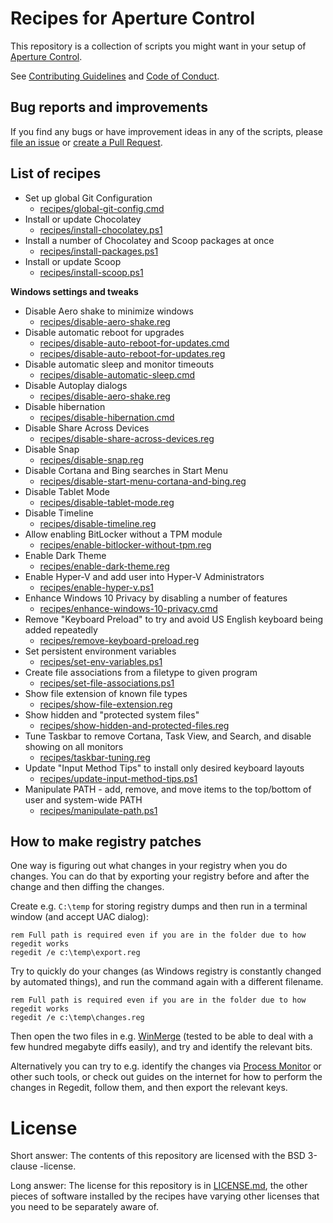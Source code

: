 # Recipes for Aperture Control

This repository is a collection of scripts you might want in your setup of [Aperture Control](https://github.com/Lieturd/aperture-control).

See [Contributing Guidelines](./CONTRIBUTING.md) and [Code of Conduct](./CODE_OF_CONDUCT.md).


## Bug reports and improvements

If you find any bugs or have improvement ideas in any of the scripts, please [file an issue](https://github.com/Lieturd/aperture-control-recipes/issues) or [create a Pull Request](https://github.com/Lieturd/aperture-control-recipes/pull/new/master).


## List of recipes

- Set up global Git Configuration
  - [recipes/global-git-config.cmd](recipes/global-git-config.cmd)
- Install or update Chocolatey
  - [recipes/install-chocolatey.ps1](recipes/install-chocolatey.ps1)
- Install a number of Chocolatey and Scoop packages at once
  - [recipes/install-packages.ps1](recipes/install-packages.ps1)
- Install or update Scoop
  - [recipes/install-scoop.ps1](recipes/install-scoop.ps1)

**Windows settings and tweaks**

- Disable Aero shake to minimize windows
  - [recipes/disable-aero-shake.reg](recipes/disable-aero-shake.reg)
- Disable automatic reboot for upgrades
  - [recipes/disable-auto-reboot-for-updates.cmd](recipes/disable-auto-reboot-for-updates.cmd)
  - [recipes/disable-auto-reboot-for-updates.reg](recipes/disable-auto-reboot-for-updates.cmd)
- Disable automatic sleep and monitor timeouts
  - [recipes/disable-automatic-sleep.cmd](recipes/disable-automatic-sleep.cmd)
- Disable Autoplay dialogs
  - [recipes/disable-aero-shake.reg](recipes/disable-aero-shake.reg)
- Disable hibernation
  - [recipes/disable-hibernation.cmd](recipes/disable-hibernation.cmd)
- Disable Share Across Devices
  - [recipes/disable-share-across-devices.reg](recipes/disable-share-across-devices.reg)
- Disable Snap
  - [recipes/disable-snap.reg](recipes/disable-snap.reg)
- Disable Cortana and Bing searches in Start Menu
  - [recipes/disable-start-menu-cortana-and-bing.reg](recipes/disable-start-menu-cortana-and-bing.reg)
- Disable Tablet Mode
  - [recipes/disable-tablet-mode.reg](recipes/disable-tablet-mode.reg)
- Disable Timeline
  - [recipes/disable-timeline.reg](recipes/disable-timeline.reg)
- Allow enabling BitLocker without a TPM module
  - [recipes/enable-bitlocker-without-tpm.reg](recipes/enable-bitlocker-without-tpm.reg)
- Enable Dark Theme
  - [recipes/enable-dark-theme.reg](recipes/enable-dark-theme.reg)
- Enable Hyper-V and add user into Hyper-V Administrators
  - [recipes/enable-hyper-v.ps1](recipes/enable-hyper-v.ps1)
- Enhance Windows 10 Privacy by disabling a number of features
  - [recipes/enhance-windows-10-privacy.cmd](recipes/enhance-windows-10-privacy.cmd)
- Remove "Keyboard Preload" to try and avoid US English keyboard being added repeatedly
  - [recipes/remove-keyboard-preload.reg](recipes/remove-keyboard-preload.reg)
- Set persistent environment variables
  - [recipes/set-env-variables.ps1](recipes/set-env-variables.ps1)
- Create file associations from a filetype to given program
  - [recipes/set-file-associations.ps1](recipes/set-file-associations.ps1)
- Show file extension of known file types
  - [recipes/show-file-extension.reg](recipes/show-file-extension.reg)
- Show hidden and "protected system files"
  - [recipes/show-hidden-and-protected-files.reg](recipes/show-hidden-and-protected-files.reg)
- Tune Taskbar to remove Cortana, Task View, and Search, and disable showing on all monitors
  - [recipes/taskbar-tuning.reg](recipes/taskbar-tuning.reg)
- Update "Input Method Tips" to install only desired keyboard layouts
  - [recipes/update-input-method-tips.ps1](recipes/update-input-method-tips.ps1)
- Manipulate PATH - add, remove, and move items to the top/bottom of user and system-wide PATH
  - [recipes/manipulate-path.ps1](recipes/manipulate-path.ps1)


## How to make registry patches

One way is figuring out what changes in your registry when you do changes. You can do that by exporting your registry before and after the change and then diffing the changes.

Create e.g. `C:\temp` for storing registry dumps and then run in a terminal window (and accept UAC dialog):

```batch
rem Full path is required even if you are in the folder due to how regedit works
regedit /e c:\temp\export.reg
```

Try to quickly do your changes (as Windows registry is constantly changed by automated things), and run the command again with a different filename.

```batch
rem Full path is required even if you are in the folder due to how regedit works
regedit /e c:\temp\changes.reg
```

Then open the two files in e.g. [WinMerge](https://winmerge.org) (tested to be able to deal with a few hundred megabyte diffs easily), and try and identify the relevant bits.

Alternatively you can try to e.g. identify the changes via [Process Monitor](https://docs.microsoft.com/en-us/sysinternals/downloads/procmon) or other such tools, or check out guides on the internet for how to perform the changes in Regedit, follow them, and then export the relevant keys.


# License

Short answer: The contents of this repository are licensed with the BSD 3-clause -license.

Long answer: The license for this repository is in [LICENSE.md](./LICENSE.md), the other pieces of software installed by the recipes have varying other licenses that you need to be separately aware of.
